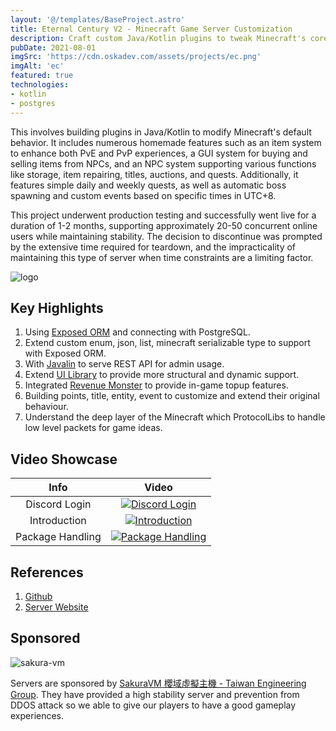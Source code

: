```yaml
---
layout: '@/templates/BaseProject.astro'
title: Eternal Century V2 - Minecraft Game Server Customization
description: Craft custom Java/Kotlin plugins to tweak Minecraft's core, adding features like enhanced item systems, NPC-driven trade, and automated quests/events based on UTC+8 time.
pubDate: 2021-08-01
imgSrc: 'https://cdn.oskadev.com/assets/projects/ec.png'
imgAlt: 'ec'
featured: true
technologies:
- kotlin
- postgres
---
```


This involves building plugins in Java/Kotlin to modify Minecraft's default behavior. It includes numerous homemade features such as an item system to enhance both PvE and PvP experiences, a GUI system for buying and selling items from NPCs, and an NPC system supporting various functions like storage, item repairing, titles, auctions, and quests. Additionally, it features simple daily and weekly quests, as well as automatic boss spawning and custom events based on specific times in UTC+8.

This project underwent production testing and successfully went live for a duration of 1-2 months, supporting approximately 20-50 concurrent online users while maintaining stability. The decision to discontinue was prompted by the extensive time required for teardown, and the impracticality of maintaining this type of server when time constraints are a limiting factor.

![logo](/assets/projects/ec-logo.jpeg)

## Key Highlights

1. Using [Exposed ORM](https://github.com/JetBrains/Exposed) and connecting with PostgreSQL.
2. Extend custom enum, json, list, minecraft serializable type to support with Exposed ORM.
3. With [Javalin](https://javalin.io/) to serve REST API for admin usage.
4. Extend [UI Library](https://github.com/ReactantDev) to provide more structural and dynamic support.
5. Integrated [Revenue Monster](https://revenuemonster.my/) to provide in-game topup features.
6. Building points, title, entity, event to customize and extend their original behaviour.
7. Understand the deep layer of the Minecraft which ProtocolLibs to handle low level packets for game ideas.

## Video Showcase 

| Info | Video |
| :-: | :-: |
| Discord Login |[![Discord Login](https://img.youtube.com/vi/TGLFg32Wwg0/1.jpg)](https://www.youtube.com/watch?v=TGLFg32Wwg0) | 
| Introduction | [![Introduction](https://img.youtube.com/vi/-teZknBAOVA/1.jpg)](https://www.youtube.com/watch?v=-teZknBAOVA)|
| Package Handling | [![Package Handling](https://img.youtube.com/vi/HtnfJVgbPs8/1.jpg)](https://www.youtube.com/watch?v=HtnfJVgbPs8) | 

## References 

1. <a href="https://github.com/Oskang09/EternalCentury" target="_blank">Github</a>
2. <a href="https://eternalcentury.blogspot.com/" target="_blank">Server Website</a>

## Sponsored

![sakura-vm](/assets/projects/ec-sponsor.png)

Servers are sponsored by [SakuraVM 櫻域虛擬主機 - Taiwan Engineering Group](https://www.sakuravm.net/). They have provided a high stability server and prevention from DDOS attack so we able to give our players to have a good gameplay experiences.